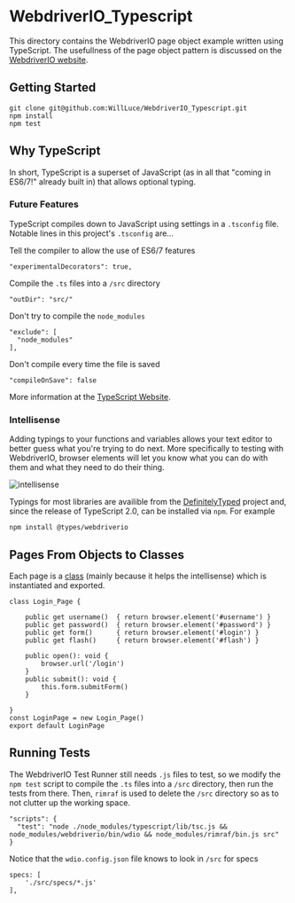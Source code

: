 # WebdriverIO_Typescript
This directory contains the WebdriverIO page object example written using TypeScript. The usefullness of the page object pattern is discussed on the [WebdriverIO website](http://webdriver.io/guide/testrunner/pageobjects.html).

## Getting Started
```
git clone git@github.com:WillLuce/WebdriverIO_Typescript.git
npm install
npm test
```

## Why TypeScript
In short, TypeScript is a superset of JavaScript (as in all that "coming in ES6/7!" already built in) that allows optional typing.
### Future Features
TypeScript compiles down to JavaScript using settings in a `.tsconfig` file. Notable lines in this project's `.tsconfig` are...

Tell the compiler to allow the use of ES6/7 features
```
"experimentalDecorators": true,
```
Compile the `.ts` files into a `/src` directory
```
"outDir": "src/"
```
Don't try to compile the `node_modules`
```
"exclude": [
  "node_modules"
],
```
Don't compile every time the file is saved
```
"compileOnSave": false
```

More information at the [TypeScript Website](http://www.typescriptlang.org/docs/handbook/tsconfig-json.html). 

### Intellisense
Adding typings to your functions and variables allows your text editor to better guess what you're trying to do next. More specifically to testing with WebdriverIO, browser elements will let you know what you can do with them and what they need to do their thing.

![intellisense](https://github.com/WillLuce/WebdriverIO_Typescript/blob/master/media/intellisense.png)

Typings for most libraries are availible from the [DefinitelyTyped](https://github.com/DefinitelyTyped/DefinitelyTyped) project and, since the release of TypeScript 2.0, can be installed via `npm`. For example
```
npm install @types/webdriverio
```
## Pages From Objects to Classes
Each page is a [class](http://www.typescriptlang.org/docs/handbook/classes.html) (mainly because it helps the intellisense) which is instantiated and exported.
```
class Login_Page {

    public get username()  { return browser.element('#username') }
    public get password()  { return browser.element('#password') }
    public get form()      { return browser.element('#login') }
    public get flash()     { return browser.element('#flash') }

    public open(): void {
        browser.url('/login')
    }
    public submit(): void {
        this.form.submitForm()
    }

}
const LoginPage = new Login_Page()
export default LoginPage
```

## Running Tests
The WebdriverIO Test Runner still needs `.js` files to test, so we modify the `npm test` script to compile the `.ts` files into a `/src` directory, then run the tests from there. Then, `rimraf` is used to delete the `/src` directory so as to not clutter up the working space.
```
"scripts": {
  "test": "node ./node_modules/typescript/lib/tsc.js && node_modules/webdriverio/bin/wdio && node_modules/rimraf/bin.js src"
}
```
Notice that the `wdio.config.json` file knows to look in `/src` for specs
```
specs: [
    './src/specs/*.js'
],
```
